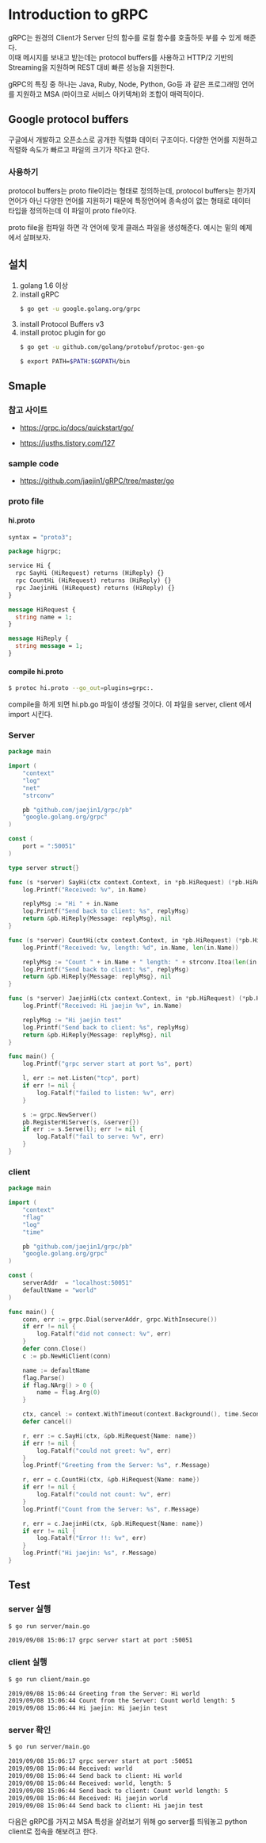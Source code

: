 # Introduction to gRPC


gRPC는 원경의 Client가 Server 단의 함수를 로컬 함수를 호출하듯 부를 수 있게 해준다.  
이때 메시지를 보내고 받는데는 protocol buffers를 사용하고 HTTP/2 기반의 Streaming을 지원하며 REST 대비 빠른 성능을 지원한다.

gRPC의 특징 중 하나는 Java, Ruby, Node, Python, Go등 과 같은 프로그래밍 언어를 지원하고 MSA (마이크로 서비스 아키텍쳐)와 조합이 매력적이다. 

<!--more-->

## Google protocol buffers

구글에서 개발하고 오픈소스로 공개한 직렬화 데이터 구조이다. 다양한 언어를 지원하고 직렬화 속도가 빠르고 파일의 크기가 작다고 한다.

### 사용하기

protocol buffers는 proto file이라는 형태로 정의하는데, protocol buffers는 한가지 언어가 아닌 다양한 언어를 지원하기 때문에 특정언어에 종속성이 없는 형태로 데이터 타입을 정의하는데 이 파일이 proto file이다.

proto file을 컴파일 하면 각 언어에 맞게 클래스 파일을 생성해준다. 예시는 밑의 예제에서 살펴보자.

## 설치

1. golang 1.6 이상
2. install gRPC
    ~~~bash
    $ go get -u google.golang.org/grpc
    ~~~
3. install Protocol Buffers v3
4. install protoc plugin for go
    ~~~bash
    $ go get -u github.com/golang/protobuf/protoc-gen-go
    ~~~
    ~~~bash
    $ export PATH=$PATH:$GOPATH/bin
    ~~~

## Smaple

### 참고 사이트
* https://grpc.io/docs/quickstart/go/

* https://jusths.tistory.com/127

### sample code

* https://github.com/jaejin1/gRPC/tree/master/go

### proto file

#### hi.proto
~~~proto
syntax = "proto3";

package higrpc;

service Hi {
  rpc SayHi (HiRequest) returns (HiReply) {}
  rpc CountHi (HiRequest) returns (HiReply) {}
  rpc JaejinHi (HiRequest) returns (HiReply) {}
}

message HiRequest {
  string name = 1;
}

message HiReply {
  string message = 1;
}
~~~

#### compile hi.proto

~~~bash
$ protoc hi.proto --go_out=plugins=grpc:.
~~~

compile을 하게 되면 hi.pb.go 파일이 생성될 것이다. 이 파일을 server, client 에서 import 시킨다.

### Server

~~~go
package main

import (
	"context"
	"log"
	"net"
	"strconv"

	pb "github.com/jaejin1/grpc/pb"
	"google.golang.org/grpc"
)

const (
	port = ":50051"
)

type server struct{}

func (s *server) SayHi(ctx context.Context, in *pb.HiRequest) (*pb.HiReply, error) {
	log.Printf("Received: %v", in.Name)

	replyMsg := "Hi " + in.Name
	log.Printf("Send back to client: %s", replyMsg)
	return &pb.HiReply{Message: replyMsg}, nil
}

func (s *server) CountHi(ctx context.Context, in *pb.HiRequest) (*pb.HiReply, error) {
	log.Printf("Received: %v, length: %d", in.Name, len(in.Name))

	replyMsg := "Count " + in.Name + " length: " + strconv.Itoa(len(in.Name))
	log.Printf("Send back to client: %s", replyMsg)
	return &pb.HiReply{Message: replyMsg}, nil
}

func (s *server) JaejinHi(ctx context.Context, in *pb.HiRequest) (*pb.HiReply, error) {
	log.Printf("Received: Hi jaejin %v", in.Name)

	replyMsg := "Hi jaejin test"
	log.Printf("Send back to client: %s", replyMsg)
	return &pb.HiReply{Message: replyMsg}, nil
}

func main() {
	log.Printf("grpc server start at port %s", port)

	l, err := net.Listen("tcp", port)
	if err != nil {
		log.Fatalf("failed to listen: %v", err)
	}

	s := grpc.NewServer()
	pb.RegisterHiServer(s, &server{})
	if err := s.Serve(l); err != nil {
		log.Fatalf("fail to serve: %v", err)
	}
}
~~~

### client

~~~go
package main

import (
	"context"
	"flag"
	"log"
	"time"

	pb "github.com/jaejin1/grpc/pb"
	"google.golang.org/grpc"
)

const (
	serverAddr  = "localhost:50051"
	defaultName = "world"
)

func main() {
	conn, err := grpc.Dial(serverAddr, grpc.WithInsecure())
	if err != nil {
		log.Fatalf("did not connect: %v", err)
	}
	defer conn.Close()
	c := pb.NewHiClient(conn)

	name := defaultName
	flag.Parse()
	if flag.NArg() > 0 {
		name = flag.Arg(0)
	}

	ctx, cancel := context.WithTimeout(context.Background(), time.Second)
	defer cancel()

	r, err := c.SayHi(ctx, &pb.HiRequest{Name: name})
	if err != nil {
		log.Fatalf("could not greet: %v", err)
	}
	log.Printf("Greeting from the Server: %s", r.Message)

	r, err = c.CountHi(ctx, &pb.HiRequest{Name: name})
	if err != nil {
		log.Fatalf("could not count: %v", err)
	}
	log.Printf("Count from the Server: %s", r.Message)

	r, err = c.JaejinHi(ctx, &pb.HiRequest{Name: name})
	if err != nil {
		log.Fatalf("Error !!: %v", err)
	}
	log.Printf("Hi jaejin: %s", r.Message)
}
~~~

## Test

### server 실행
~~~bash
$ go run server/main.go

2019/09/08 15:06:17 grpc server start at port :50051
~~~

### client 실행
~~~bash
$ go run client/main.go

2019/09/08 15:06:44 Greeting from the Server: Hi world
2019/09/08 15:06:44 Count from the Server: Count world length: 5
2019/09/08 15:06:44 Hi jaejin: Hi jaejin test
~~~

### server 확인
~~~bash
$ go run server/main.go

2019/09/08 15:06:17 grpc server start at port :50051
2019/09/08 15:06:44 Received: world
2019/09/08 15:06:44 Send back to client: Hi world
2019/09/08 15:06:44 Received: world, length: 5
2019/09/08 15:06:44 Send back to client: Count world length: 5
2019/09/08 15:06:44 Received: Hi jaejin world
2019/09/08 15:06:44 Send back to client: Hi jaejin test
~~~

다음은 gRPC를 가지고 MSA 특성을 살려보기 위해 go server를 띄워놓고 python client로 접속을 해보려고 한다.
